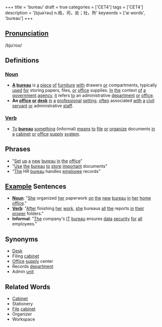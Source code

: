 +++
title = 'bureau'
draft = true
categories = ['CET4']
tags = ['CET4']
description = '[bjuəˈrəu] n.局，司，处；社，所'
keywords = ['ai words', 'bureau']
+++

## [Pronunciation](/post/pronunciation/)
/bjʊˈroʊ/

## Definitions
### [Noun](/post/noun/)
- **[A](/post/a/) [bureau](/post/bureau/)** is [a](/post/a/) [piece](/post/piece/) [of](/post/of/) [furniture](/post/furniture/) [with](/post/with/) drawers [or](/post/or/) compartments, typically [used](/post/used/) [for](/post/for/) storing papers, files, [or](/post/or/) [office](/post/office/) supplies. [In](/post/in/) [the](/post/the/) context [of](/post/of/) [a](/post/a/) [government](/post/government/) [agency](/post/agency/), [it](/post/it/) refers [to](/post/to/) an administrative [department](/post/department/) [or](/post/or/) [office](/post/office/).
- **An [office](/post/office/) [or](/post/or/) [desk](/post/desk/)** [in](/post/in/) [a](/post/a/) [professional](/post/professional/) [setting](/post/setting/), [often](/post/often/) associated [with](/post/with/) [a](/post/a/) [civil](/post/civil/) [servant](/post/servant/) [or](/post/or/) administrative [staff](/post/staff/).

### [Verb](/post/verb/)
- [To](/post/to/) **[bureau](/post/bureau/)** [something](/post/something/) (informal) [means](/post/means/) [to](/post/to/) [file](/post/file/) [or](/post/or/) [organize](/post/organize/) documents [in](/post/in/) [a](/post/a/) [cabinet](/post/cabinet/) [or](/post/or/) [office](/post/office/) [supply](/post/supply/) [system](/post/system/).

## Phrases
- "[Set](/post/set/) [up](/post/up/) [a](/post/a/) [new](/post/new/) [bureau](/post/bureau/) [in](/post/in/) [the](/post/the/) [office](/post/office/)"
- "[Use](/post/use/) [the](/post/the/) [bureau](/post/bureau/) [to](/post/to/) [store](/post/store/) [important](/post/important/) documents"
- "[The](/post/the/) HR [bureau](/post/bureau/) handles [employee](/post/employee/) records"

## [Example](/post/example/) Sentences
- **[Noun](/post/noun/)**: "[She](/post/she/) organized [her](/post/her/) paperwork [on](/post/on/) [the](/post/the/) [new](/post/new/) [bureau](/post/bureau/) [in](/post/in/) [her](/post/her/) [home](/post/home/) [office](/post/office/)."
- **[Verb](/post/verb/)**: "[After](/post/after/) finishing [her](/post/her/) [work](/post/work/), [she](/post/she/) bureaus [all](/post/all/) [the](/post/the/) reports [in](/post/in/) [their](/post/their/) [proper](/post/proper/) folders."
- **Informal**: "[The](/post/the/) company's [IT](/post/it/) [bureau](/post/bureau/) ensures [data](/post/data/) [security](/post/security/) [for](/post/for/) [all](/post/all/) employees."

## Synonyms
- [Desk](/post/desk/)
- Filing [cabinet](/post/cabinet/)
- [Office](/post/office/) [supply](/post/supply/) center
- Records [department](/post/department/)
- Admin [unit](/post/unit/)

## Related Words
- [Cabinet](/post/cabinet/)
- Stationery
- [File](/post/file/) [cabinet](/post/cabinet/)
- Organizer
- Workspace
